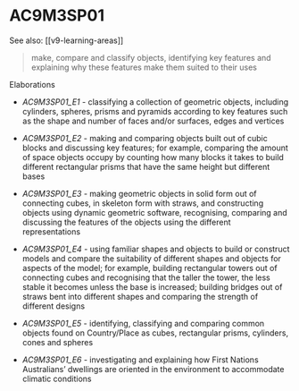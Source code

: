 
# AC9M3SP01 

See also: [[v9-learning-areas]]

> make, compare and classify objects, identifying key features and explaining why these features make them suited to their uses

Elaborations


- _AC9M3SP01_E1_ - classifying a collection of geometric objects, including cylinders, spheres, prisms and pyramids according to key features such as the shape and number of faces and/or surfaces, edges and vertices

- _AC9M3SP01_E2_ - making and comparing objects built out of cubic blocks and discussing key features; for example, comparing the amount of space objects occupy by counting how many blocks it takes to build different rectangular prisms that have the same height but different bases

- _AC9M3SP01_E3_ - making geometric objects in solid form out of connecting cubes, in skeleton form with straws, and constructing objects using dynamic geometric software, recognising, comparing and discussing the features of the objects using the different representations

- _AC9M3SP01_E4_ - using familiar shapes and objects to build or construct models and compare the suitability of different shapes and objects for aspects of the model; for example, building rectangular towers out of connecting cubes and recognising that the taller the tower, the less stable it becomes unless the base is increased; building bridges out of straws bent into different shapes and comparing the strength of different designs

- _AC9M3SP01_E5_ - identifying, classifying and comparing common objects found on Country/Place as cubes, rectangular prisms, cylinders, cones and spheres

- _AC9M3SP01_E6_ - investigating and explaining how First Nations Australians’ dwellings are oriented in the environment to accommodate climatic conditions
